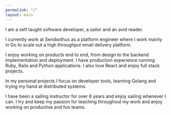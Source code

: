 ```yaml
---
permalink: "/"
layout: main
---
```


I am a self taught software developer, a sailor and an avid reader.

I currently work at Sendwithus as a platform engineer where I work mainly in Go to scale out a high throughput email delivery platform.

I enjoy working on products end to end, from design to the backend implementation and deployment. I have production experience running Ruby, Rails and Python applications. I also love React and enjoy full stack projects.

In my personal projects I focus on developer tools, learning Golang and trying my hand at distributed systems.

I have been a sailing instructor for over 6 years and enjoy sailing whenever I can. I try and keep my passion for teaching throughout my work and enjoy working on productive and fun teams.
